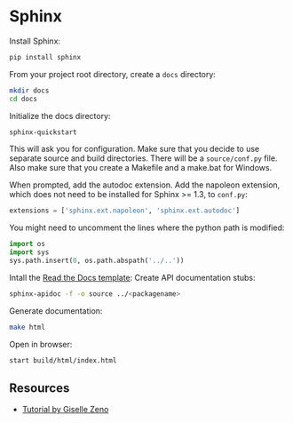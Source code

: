 # Sphinx

Install Sphinx:

```sh
pip install sphinx
```

From your project root directory, create a `docs` directory:
```sh
mkdir docs
cd docs
```

Initialize the docs directory:
```sh
sphinx-quickstart
```

This will ask you for configuration. Make sure that you decide to use separate
source and build directories. There will be a `source/conf.py` file. Also make
sure that you create a Makefile and a make.bat for Windows.

When prompted, add the autodoc extension. Add the napoleon extension, which
does not need to be installed for Sphinx >= 1.3, to `conf.py`:
```py
extensions = ['sphinx.ext.napoleon', 'sphinx.ext.autodoc']
```

You might need to uncomment the lines where the python path is modified:
```py
import os
import sys
sys.path.insert(0, os.path.abspath('../..'))
```

Intall the [Read the Docs template](https://sphinx-rtd-theme.readthedocs.io/en/latest/#):
Create API documentation stubs:
```sh
sphinx-apidoc -f -o source ../<packagename>
```


Generate documentation:
```sh
make html
```

Open in browser:
```sh
start build/html/index.html
```


## Resources

- [Tutorial by Giselle Zeno](https://gisellezeno.com/tutorials/sphinx-for-python-documentation.html)

